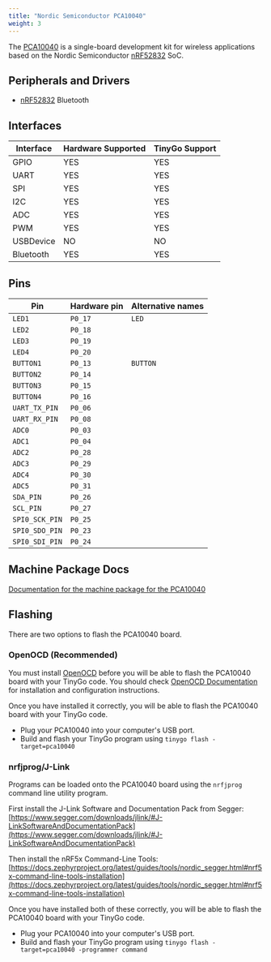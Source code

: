 ```yaml
---
title: "Nordic Semiconductor PCA10040"
weight: 3
---
```


The [PCA10040](https://www.nordicsemi.com/eng/Products/Bluetooth-low-energy/nRF52-DK) is a single-board development kit for wireless applications based on the Nordic Semiconductor [nRF52832](https://www.nordicsemi.com/eng/Products/Bluetooth-low-energy/nRF52832) SoC.

## Peripherals and Drivers

- [nRF52832](https://github.com/tinygo-org/bluetooth) Bluetooth

## Interfaces

| Interface | Hardware Supported | TinyGo Support |
| --------- | ------------- | ----- |
| GPIO      | YES | YES |
| UART      | YES | YES |
| SPI       | YES | YES |
| I2C       | YES | YES |
| ADC       | YES | YES |
| PWM       | YES | YES |
| USBDevice | NO  | NO  |
| Bluetooth | YES | YES |

## Pins

| Pin               | Hardware pin | Alternative names |
| ----------------- | ------------ | ----------------- |
| `LED1`            | `P0_17`      | `LED`             |
| `LED2`            | `P0_18`      |                   |
| `LED3`            | `P0_19`      |                   |
| `LED4`            | `P0_20`      |                   |
| `BUTTON1`         | `P0_13`      | `BUTTON`          |
| `BUTTON2`         | `P0_14`      |                   |
| `BUTTON3`         | `P0_15`      |                   |
| `BUTTON4`         | `P0_16`      |                   |
| `UART_TX_PIN`     | `P0_06`      |                   |
| `UART_RX_PIN`     | `P0_08`      |                   |
| `ADC0`            | `P0_03`      |                   |
| `ADC1`            | `P0_04`      |                   |
| `ADC2`            | `P0_28`      |                   |
| `ADC3`            | `P0_29`      |                   |
| `ADC4`            | `P0_30`      |                   |
| `ADC5`            | `P0_31`      |                   |
| `SDA_PIN`         | `P0_26`      |                   |
| `SCL_PIN`         | `P0_27`      |                   |
| `SPI0_SCK_PIN`    | `P0_25`      |                   |
| `SPI0_SDO_PIN`    | `P0_23`      |                   |
| `SPI0_SDI_PIN`    | `P0_24`      |                   |

## Machine Package Docs

[Documentation for the machine package for the PCA10040](../machine/pca10040)

## Flashing

There are two options to flash the PCA10040 board.

### OpenOCD (Recommended)

You must install [OpenOCD](http://openocd.org/) before you will be able to flash the PCA10040 board with your TinyGo code.
You should check [OpenOCD Documentation](http://openocd.org/Documentation) for installation and configuration instructions.

Once you have installed it correctly, you will be able to flash the PCA10040 board with your TinyGo code.

- Plug your PCA10040 into your computer's USB port.
- Build and flash your TinyGo program using `tinygo flash -target=pca10040`

### nrfjprog/J-Link

Programs can be loaded onto the PCA10040 board using the `nrfjprog` command line utility program.

First install the J-Link Software and Documentation Pack from Segger: [https://www.segger.com/downloads/jlink/#J-LinkSoftwareAndDocumentationPack](https://www.segger.com/downloads/jlink/#J-LinkSoftwareAndDocumentationPack)

Then install the nRF5x Command-Line Tools: [https://docs.zephyrproject.org/latest/guides/tools/nordic_segger.html#nrf5x-command-line-tools-installation](https://docs.zephyrproject.org/latest/guides/tools/nordic_segger.html#nrf5x-command-line-tools-installation)

Once you have installed both of these correctly, you will be able to flash the PCA10040 board with your TinyGo code.

- Plug your PCA10040 into your computer's USB port.
- Build and flash your TinyGo program using `tinygo flash -target=pca10040 -programmer command`

